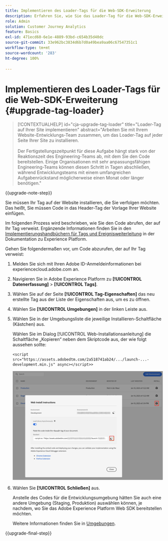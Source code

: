 ```yaml
---
title: Implementieren des Loader-Tags für die Web-SDK-Erweiterung
description: Erfahren Sie, wie Sie das Loader-Tag für die Web-SDK-Erweiterung implementieren
role: Admin
solution: Customer Journey Analytics
feature: Basics
exl-id: 471ecd60-6e1e-4889-93bd-c654b35d40dc
source-git-commit: 33e962bc3834d6b7d0a49bea9aa06c67547351c1
workflow-type: tm+mt
source-wordcount: '283'
ht-degree: 100%

---
```


# Implementieren des Loader-Tags für die Web-SDK-Erweiterung {#upgrade-tag-loader}

<!-- markdownlint-disable MD034 -->

>[!CONTEXTUALHELP]
>id="cja-upgrade-tag-loader"
>title="Loader-Tag auf Ihrer Site implementieren"
>abstract="Arbeiten Sie mit Ihrem Website-Entwicklungs-Team zusammen, um das Loader-Tag auf jeder Seite Ihrer Site zu installieren.<br><br>Der Fertigstellungszeitpunkt für diese Aufgabe hängt stark von der Reaktionszeit des Engineering-Teams ab, mit dem Sie den Code bereitstellen. Einige Organisationen mit sehr anpassungsfähigen Engineering-Teams können diesen Schritt in Tagen abschließen, während Entwicklungsteams mit einem umfangreichen Aufgabenrückstand möglicherweise einen Monat oder länger benötigen."

<!-- markdownlint-enable MD034 -->

{{upgrade-note-step}}

Sie müssen Ihr Tag auf der Website installieren, die Sie verfolgen möchten. Das heißt, Sie müssen Code in das Header-Tag der Vorlage Ihrer Website einfügen.

Im folgenden Prozess wird beschrieben, wie Sie den Code abrufen, der auf Ihr Tag verweist. Ergänzende Informationen finden Sie in den [Implementierungshandbüchern für Tags und Ereignisweiterleitung](https://experienceleague.adobe.com/de/docs/experience-platform/tags/get-started/implementation-guides) in der Dokumentation zu Experience Platform.

Gehen Sie folgendermaßen vor, um Code abzurufen, der auf Ihr Tag verweist:

1. Melden Sie sich mit Ihren Adobe ID-Anmeldeinformationen bei experiencecloud.adobe.com an.

1. Navigieren Sie in Adobe Experience Platform zu **[!UICONTROL Datenerfassung]** > **[!UICONTROL Tags]**.

1. Wählen Sie auf der Seite **[!UICONTROL Tag-Eigenschaften]** das neu erstellte Tag aus der Liste der Eigenschaften aus, um es zu öffnen.

1. Wählen Sie **[!UICONTROL Umgebungen]** in der linken Leiste aus.

1. Wählen Sie in der Umgebungsliste die jeweilige Installieren-Schaltfläche (Kästchen) aus.

   Wählen Sie im Dialog [!UICONTROL Web-Installationsanleitung] die Schaltfläche „Kopieren“ neben dem Skriptcode aus, der wie folgt aussehen sollte:

   ```
   <script src="https://assets.adobedtm.com/2a518741ab24/.../launch-...-development.min.js" async></script>>
   ```

   ![Umgebung](assets/environment.png)

1. Wählen Sie **[!UICONTROL Schließen]** aus.

   Anstelle des Codes für die Entwicklungsumgebung hätten Sie auch eine andere Umgebung (Staging, Produktion) auswählen können, je nachdem, wo Sie das Adobe Experience Platform Web SDK bereitstellen möchten.

   Weitere Informationen finden Sie in [Umgebungen](https://experienceleague.adobe.com/docs/experience-platform/tags/publish/environments/environments.html?lang=de?).

{{upgrade-final-step}}
